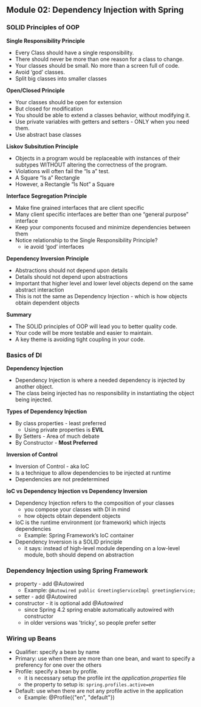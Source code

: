 ## Module 02: Dependency Injection with Spring

### SOLID Principles of OOP
**Single Responsibility Principle**
- Every Class should have a single responsibility.
- There should never be more than one reason for a class to change.
- Your classes should be small. No more than a screen full of code.
- Avoid ‘god’ classes.
- Split big classes into smaller classes

**Open/Closed Principle**
- Your classes should be open for extension
- But closed for modification
- You should be able to extend a classes behavior, without modifying it.
- Use private variables with getters and setters - ONLY when you need them.
- Use abstract base classes

**Liskov Subsitution Principle**
- Objects in a program would be replaceable with instances of their subtypes WITHOUT altering the correctness of the program.
- Violations will often fail the “Is a” test.
- A Square “Is a” Rectangle
- However, a Rectangle “Is Not” a Square

**Interface Segregation Principle**
- Make fine grained interfaces that are client specific
- Many client specific interfaces are better than one “general purpose” interface
- Keep your components focused and minimize dependencies between them
- Notice relationship to the Single Responsibility Principle?
  - ie avoid ‘god’ interfaces

**Dependency Inversion Principle**
- Abstractions should not depend upon details
- Details should not depend upon abstractions
- Important that higher level and lower level objects depend on the same abstract interaction
- This is not the same as Dependency Injection - which is how objects obtain dependent objects

**Summary**
- The SOLID principles of OOP will lead you to better quality code.
- Your code will be more testable and easier to maintain.
- A key theme is avoiding tight coupling in your code.

### Basics of DI
**Dependency Injection**
- Dependency Injection is where a needed dependency is injected by another object.
- The class being injected has no responsibility in instantiating the object being injected.

**Types of Dependency Injection**
- By class properties - least preferred
	- Using private properties is __EVIL__
- By Setters - Area of much debate
- By Constructor - __Most Preferred__

**Inversion of Control**
- Inversion of Control - aka IoC
- Is a technique to allow dependencies to be injected at runtime
- Dependencies are not predetermined

**IoC vs Dependency Injection vs Dependency Inversion**
- Dependency Injection refers to the composition of your classes
	- you compose your classes with DI in mind
	- how objects obtain dependent objects
- IoC is the runtime environment (or framework) which injects dependencies
	- Example: Spring Framework’s IoC container
- Dependency Inversion is a SOLID principle
	- it says: instead of high-level module depending on a low-level module, both should depend on abstraction

### Dependency Injection using Spring Framework
- property - add @Autowired
    - Example: `@Autowired public GreetingServiceImpl greetingService;`
- setter - add @Autowired
- constructor - it is optional add _@Autowired_
    - since Spring 4.2 spring enable automatically autowired with constructor
    - in older versions was 'tricky', so people prefer setter

### Wiring up Beans
- Qualifier: specify a bean by name
- Primary: use when there are more than one bean, and want to specify a preferency for one over the others
- Profile: specify a bean by profile.
    - it is necessary setup the profile int the _application.properties_ file
    - the property to setup is: `spring.profiles.active=en`
- Default: use when there are not any profile active in the application
    - Example: @Profile({"en", "default"})
